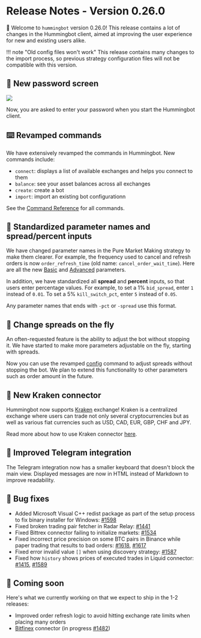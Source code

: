 # Release Notes - Version 0.26.0

🚀 Welcome to `hummingbot` version 0.26.0! This release contains a lot of changes in the Hummingbot client, aimed at improving the user experience for new and existing users alike.

!!! note "Old config files won't work"
This release contains many changes to the import process, so previous strategy configuration files will not be compatible with this version.

## 🔐 New password screen

![](/assets/img/welcome.gif)

Now, you are asked to enter your password when you start the Hummingbot client.

## ⌨️ Revamped commands

We have extensively revamped the commands in Hummingbot. New commands include:

- `connect`: displays a list of available exchanges and helps you connect to them
- `balance`: see your asset balances across all exchanges
- `create`: create a bot
- `import`: import an existing bot configurationn

See the [Command Reference](/operation/commands) for all commands.

## 🍱 Standardized parameter names and spread/percent inputs

We have changed parameter names in the Pure Market Making strategy to make them clearer. For example, the frequency used to cancel and refresh orders is now `order_refresh_time` (old name: `cancel_order_wait_time`). Here are all the new [Basic](/strategies/pure-market-making/#basic-configuration-parameters-and-walkthrough) and [Advanced](/strategies/advanced-mm/#advanced-configuration-parameters) parameters.

In addition, we have standardized all **spread** and **percent** inputs, so that users enter percentage values. For example, to set a 1% `bid_spread`, enter `1` instead of `0.01`. To set a 5% `kill_switch_pct`, enter `5` instead of `0.05`.

Any parameter names that ends with `-pct` or `-spread` use this format.

## 💸 Change spreads on the fly

An often-requested feature is the ability to adjust the bot without stopping it. We have started to make more parameters adjustable on the fly, starting with spreads.

Now you can use the revamped [config](/operation/commands/config) command to adjust spreads without stopping the bot. We plan to extend this functionality to other parameters such as order amount in the future.

## 🔗 New Kraken connector

Hummingbot now supports [Kraken](https://www.kraken.com/) exchange! Kraken is a centralized exchange where users can trade not only several cryptocurrencies but as well as various fiat currencies such as USD, CAD, EUR, GBP, CHF and JPY.

Read more about how to use Kraken connector [here](https://docs.hummingbot.io/connectors/kraken/).

## 📱 Improved Telegram integration

The Telegram integration now has a smaller keyboard that doesn't block the main view. Displayed messages are now in HTML instead of Markdown to improve readability.

## 🐞 Bug fixes

- Added Microsoft Visual C++ redist package as part of the setup process to fix binary installer for Windows: [#1598](https://github.com/CoinAlpha/hummingbot/pull/1598)
- Fixed broken trading pair fetcher in Radar Relay: [#1441](https://github.com/CoinAlpha/hummingbot/issues/1441)
- Fixed Bittrex connector failing to initialize markets: [#1534](https://github.com/CoinAlpha/hummingbot/issues/1534)
- Fixed incorrect price precision on some BTC pairs in Binance while paper trading that results to bad orders: [#1618](https://github.com/CoinAlpha/hummingbot/issues/1618), [#1617](https://github.com/CoinAlpha/hummingbot/issues/1617)
- Fixed error invalid value `[]` when using discovery strategy: [#1587](https://github.com/CoinAlpha/hummingbot/issues/1587)
- Fixed how `history` shows prices of executed trades in Liquid connector: [#1415](https://github.com/CoinAlpha/hummingbot/issues/1415), [#1589](https://github.com/CoinAlpha/hummingbot/issues/1589)

## 🚀 Coming soon

Here's what we currently working on that we expect to ship in the 1-2 releases:

- Improved order refresh logic to avoid hitting exchange rate limits when placing many orders
- [Bitfinex](https://www.bitfinex.com/) connector (in progress [#1482](https://github.com/CoinAlpha/hummingbot/pull/1482))
